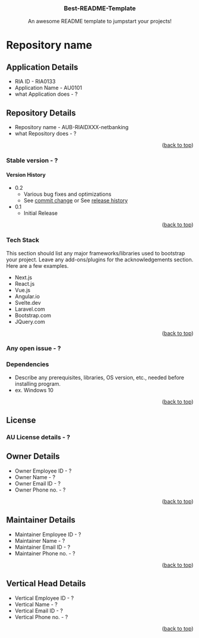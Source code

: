 <!-- PROJECT LOGO -->
<h3 align="center">Best-README-Template</h3>

  <p align="center">
    An awesome README template to jumpstart your projects!
    <br />
  
  
# Repository name

## Application Details 
  
  * RIA ID - RIA0133
  * Application Name - AU0101
  * what Application does - ?
  
## Repository Details 
  * Repository name - AUB-RIAIDXXX-netbanking
  * what Repository does - ?
  
<p align="right">(<a href="#readme-top">back to top</a>)</p>
 
###  Stable version - ?
#### Version History 
* 0.2
    * Various bug fixes and optimizations
    * See [commit change]() or See [release history]()
* 0.1
    * Initial Release
  
<p align="right">(<a href="#readme-top">back to top</a>)</p>

### Tech Stack
 
This section should list any major frameworks/libraries used to bootstrap your project. Leave any add-ons/plugins for the acknowledgements section. Here are a few examples.
  
* Next.js
* React.js
* Vue.js
* Angular.io
* Svelte.dev
* Laravel.com
* Bootstrap.com
* JQuery.com

<p align="right">(<a href="#readme-top">back to top</a>)</p>
 
### Any open issue - ?
  
### Dependencies 

* Describe any prerequisites, libraries, OS version, etc., needed before installing program.
* ex. Windows 10

<p align="right">(<a href="#readme-top">back to top</a>)</p>
  
## License 
### AU License details - ?

## Owner Details
  * Owner Employee ID - ?
  * Owner Name - ?
  * Owner Email ID - ?
  * Owner Phone no. - ?
  
  
<p align="right">(<a href="#readme-top">back to top</a>)</p>

## Maintainer Details 
  * Maintainer Employee ID - ?
  * Maintainer Name - ?
  * Maintainer Email ID - ?
  * Maintainer Phone no. - ?

<p align="right">(<a href="#readme-top">back to top</a>)</p>
  
## Vertical Head Details
  * Vertical Employee ID - ?
  * Vertical Name - ?
  * Vertical Email ID - ?
  * Vertical Phone no. - ?
  
<p align="right">(<a href="#readme-top">back to top</a>)</p>

  

  
  
  
  
  
  
  
  
  
     

    

